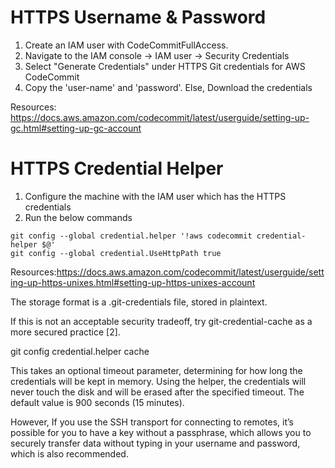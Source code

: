 
# HTTPS Username & Password
1) Create an IAM user with CodeCommitFullAccess.
2) Navigate to the IAM console -> IAM user -> Security Credentials 
3) Select "Generate Credentials" under HTTPS Git credentials for AWS CodeCommit
4) Copy the 'user-name' and 'password'. Else, Download the credentials

Resources: https://docs.aws.amazon.com/codecommit/latest/userguide/setting-up-gc.html#setting-up-gc-account

# HTTPS Credential Helper

1) Configure the machine with the IAM user which has the HTTPS credentials
2) Run the below commands 

```
git config --global credential.helper '!aws codecommit credential-helper $@'
git config --global credential.UseHttpPath true
```

Resources:https://docs.aws.amazon.com/codecommit/latest/userguide/setting-up-https-unixes.html#setting-up-https-unixes-account


The storage format is a .git-credentials file, stored in plaintext.

If this is not an acceptable security tradeoff, try git-credential-cache as a more secured practice [2].

git config credential.helper cache <timeout>

This takes an optional timeout parameter, determining for how long the credentials will be kept in memory. Using the helper, the credentials will never touch the disk and will be erased after the specified timeout. The default value is 900 seconds (15 minutes).

However, If you use the SSH transport for connecting to remotes, it’s possible for you to have a key without a passphrase, which allows you to securely transfer data without typing in your username and password, which is also recommended. 

